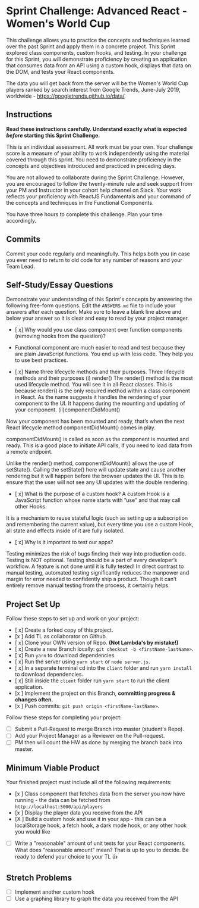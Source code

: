 # Sprint Challenge: Advanced React - Women's World Cup

This challenge allows you to practice the concepts and techniques learned over the past Sprint and apply them in a concrete project. This Sprint explored class components, custom hooks, and testing. In your challenge for this Sprint, you will demonstrate proficiency by creating an application that consumes data from an API using a custom hook, displays that data on the DOM, and tests your React components.

The data you will get back from the server will be the Women's World Cup players ranked by search interest from Google Trends, June-July 2019, worldwide - https://googletrends.github.io/data/.

## Instructions

**Read these instructions carefully. Understand exactly what is expected _before_ starting this Sprint Challenge.**

This is an individual assessment. All work must be your own. Your challenge score is a measure of your ability to work independently using the material covered through this sprint. You need to demonstrate proficiency in the concepts and objectives introduced and practiced in preceding days.

You are not allowed to collaborate during the Sprint Challenge. However, you are encouraged to follow the twenty-minute rule and seek support from your PM and Instructor in your cohort help channel on Slack. Your work reflects your proficiency with ReactJS Fundamentals and your command of the concepts and techniques in the Functional Components.

You have three hours to complete this challenge. Plan your time accordingly.

## Commits

Commit your code regularly and meaningfully. This helps both you (in case you ever need to return to old code for any number of reasons and your Team Lead.

## Self-Study/Essay Questions

Demonstrate your understanding of this Sprint's concepts by answering the following free-form questions. Edit the `ANSWERS.md` file to include your answers after each question. Make sure to leave a blank line above and below your answer so it is clear and easy to read by your project manager.

- [ x] Why would you use class component over function components (removing hooks from the question)?

- Functional component are much easier to read and test because they are plain JavaScript functions. You end up with less code. They help you to use best practices.


- [ x] Name three lifecycle methods and their purposes.
Three lifecycle methods and their purposes
(i) render()
The render() method is the most used lifecycle method. You will see it in all React classes. This is because render() is the only required method within a class component in React.
As the name suggests it handles the rendering of your component to the UI. It happens during the mounting and updating of your component.
(ii)componentDidMount()

Now your component has been mounted and ready, that’s when the next React lifecycle method componentDidMount() comes in play.

componentDidMount() is called as soon as the component is mounted and ready. This is a good place to initiate API calls, if you need to load data from a remote endpoint.

Unlike the render() method, componentDidMount() allows the use of setState(). Calling the setState() here will update state and cause another rendering but it will happen before the browser updates the UI. This is to ensure that the user will not see any UI updates with the double rendering.

- [ x] What is the purpose of a custom hook?
A custom Hook is a JavaScript function whose name starts with ”use” and that may call other Hooks. 

It is a mechanism to reuse stateful logic (such as setting up a subscription and remembering the current value), but every time you use a custom Hook, all state and effects inside of it are fully isolated.


- [ x] Why is it important to test our apps?

Testing minimizes the risk of bugs finding their way into production code. Testing is NOT optional. Testing should be a part of every developer’s workflow. A feature is not done until it is fully tested! In direct contrast to manual testing, automated testing significantly reduces the manpower and margin for error needed to confidently ship a product. Though it can’t entirely remove manual testing from the process, it certainly helps.



## Project Set Up

Follow these steps to set up and work on your project:

- [ x] Create a forked copy of this project.
- [x ] Add TL as collaborator on Github.
- [ x] Clone your OWN version of Repo. **(Not Lambda's by mistake!)**
- [ x] Create a new Branch locally: `git checkout -b <firstName-lastName>`.
- [ x] Run `yarn` to download dependencies.
- [ x] Run the server using `yarn start` or `node server.js`.
- [ x] In a separate terminal cd into the `client` folder and run `yarn install` to download dependencies.
- [ x] Still inside the `client` folder run `yarn start` to run the client application.
- [x ] Implement the project on this Branch, **committing progress & changes often.**
- [x ] Push commits: `git push origin <firstName-lastName>`.

Follow these steps for completing your project:

- [ ] Submit a Pull-Request to merge <firstName-lastName> Branch into master (student's  Repo).
- [ ] Add your Project Manager as a Reviewer on the Pull-request.
- [ ] PM then will count the HW as done by merging the branch back into master.

## Minimum Viable Product

Your finished project must include all of the following requirements:

- [x ] Class component that fetches data from the server you now have running - the data can be fetched from `http://localhost:5000/api/players`
- [x ] Display the player data you receive from the API
- [X ] Build a custom hook and use it in your app - this can be a localStorage hook, a fetch hook, a dark mode hook, or any other hook you would like
- [ ] Write a "reasonable" amount of unit tests for your React components. What does "reasonable amount" mean? That is up to you to decide. Be ready to defend your choice to your TL 👍

## Stretch Problems

- [ ] Implement another custom hook
- [ ] Use a graphing library to graph the data you received from the API
